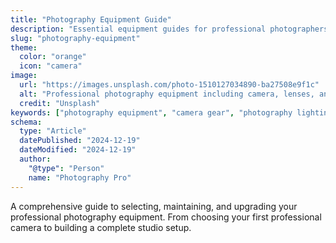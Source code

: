```yaml
---
title: "Photography Equipment Guide"
description: "Essential equipment guides for professional photographers, from camera bodies and lenses to lighting and accessories."
slug: "photography-equipment"
theme:
  color: "orange"
  icon: "camera"
image:
  url: "https://images.unsplash.com/photo-1510127034890-ba27508e9f1c"
  alt: "Professional photography equipment including camera, lenses, and lighting"
  credit: "Unsplash"
keywords: ["photography equipment", "camera gear", "photography lighting", "professional camera", "camera accessories"]
schema:
  type: "Article"
  datePublished: "2024-12-19"
  dateModified: "2024-12-19"
  author:
    "@type": "Person"
    name: "Photography Pro"
---
```


A comprehensive guide to selecting, maintaining, and upgrading your professional photography equipment. From choosing your first professional camera to building a complete studio setup.
